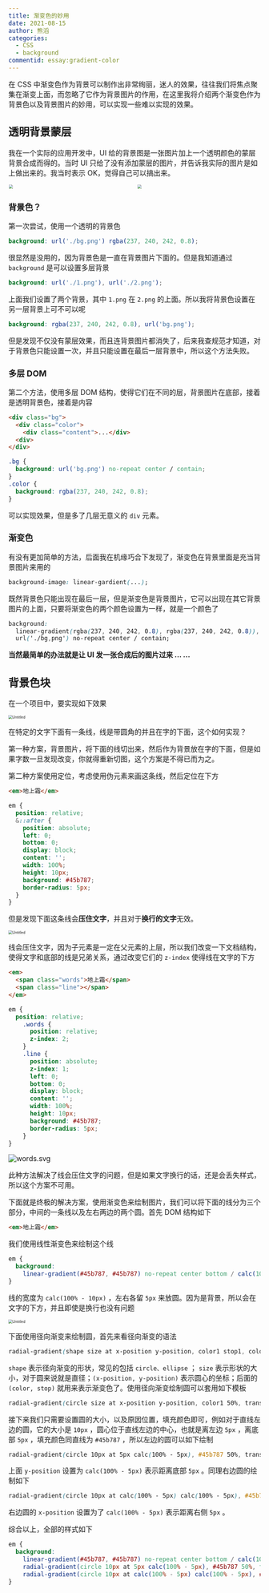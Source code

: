 ```yaml
---
title: 渐变色的妙用
date: 2021-08-15
author: 熊滔
categories:
  - CSS
  - background
commentid: essay:gradient-color
---
```


在 CSS 中渐变色作为背景可以制作出非常绚丽，迷人的效果，往往我们将焦点聚集在渐变上面，而忽略了它作为背景图片的作用，在这里我将介绍两个渐变色作为背景色以及背景图片的妙用，可以实现一些难以实现的效果。

## 透明背景蒙层

我在一个实际的应用开发中，UI 给的背景图是一张图片加上一个透明颜色的蒙层背景合成而得的。当时 UI 只给了没有添加蒙层的图片，并告诉我实际的图片是如上做出来的。我当时表示 OK，觉得自己可以搞出来。

<div style="display: grid; grid-template-columns: 1fr 1fr; gap: 10px;">
<img src="https://cdn.jsdelivr.net/gh/LastKnightCoder/ImgHosting3@master/bg.2d47rqpdwx3w.png" style="zoom: 50%; width: 100%;">
<img src="https://cdn.jsdelivr.net/gh/LastKnightCoder/ImgHosting3@master/mengceng.3s6mxwl8z820.png" style="zoom: 50%; width: 100%;"> 
</div>

### 背景色？

第一次尝试，使用一个透明的背景色

```scss
background: url('./bg.png') rgba(237, 240, 242, 0.8);
```

很显然是没用的，因为背景色是一直在背景图片下面的。但是我知道通过 `background` 是可以设置多层背景

```scss
background: url('./1.png'), url('./2.png');
```

上面我们设置了两个背景，其中 `1.png` 在 `2.png` 的上面。所以我将背景色设置在另一层背景上可不可以呢

```scss
background: rgba(237, 240, 242, 0.8), url('bg.png');
```

但是发现不仅没有蒙层效果，而且连背景图片都消失了，后来我查规范才知道，对于背景色只能设置一次，并且只能设置在最后一层背景中，所以这个方法失败。

### 多层 DOM

第二个方法，使用多层 DOM 结构，使得它们在不同的层，背景图片在底部，接着是透明背景色，接着是内容

```html
<div class="bg">
  <div class="color">
    <div class="content">...</div>
  <div>
</div>
```

```css
.bg {
  background: url('bg.png') no-repeat center / contain;
}
.color {
  background: rgba(237, 240, 242, 0.8);
}
```

可以实现效果，但是多了几层无意义的 `div` 元素。

### 渐变色

有没有更加简单的方法，后面我在机缘巧合下发现了，渐变色在背景里面是充当背景图片来用的

```css
background-image: linear-gardient(...);
```

既然背景色只能出现在最后一层，但是渐变色是背景图片，它可以出现在其它背景图片的上面，只要将渐变色的两个颜色设置为一样，就是一个颜色了

```css
background: 
  linear-gradient(rgba(237, 240, 242, 0.8), rgba(237, 240, 242, 0.8)),
  url('./bg,png') no-repeat center / contain;
```

**当然最简单的办法就是让 UI 发一张合成后的图片过来 ... ...**

## 背景色块

在一个项目中，要实现如下效果

<img src="https://cdn.jsdelivr.net/gh/LastKnightCoder/ImgHosting3@master/Untitled.5oixem2e0rc.png" alt="Untitled" style="zoom:50%;" />

在特定的文字下面有一条线，线是带圆角的并且在字的下面，这个如何实现？

第一种方案，背景图片，将下面的线切出来，然后作为背景放在字的下面，但是如果字数一旦发现改变，你就得重新切图，这个方案是不得已而为之。

第二种方案使用定位，考虑使用伪元素来画这条线，然后定位在下方

```html
<em>地上霜</em>
```

```scss
em {
  position: relative;
  &::after {
    position: absolute;
    left: 0;
    bottom: 0;
    display: block;
    content: '';
    width: 100%;
    height: 10px;
    background: #45b787;
    border-radius: 5px;
  }
}
```

但是发现下面这条线会**压住文字**，并且对于**换行的文字**无效。

<img src="https://cdn.jsdelivr.net/gh/LastKnightCoder/ImgHosting3@master/Untitled 1.7g8kswlvwks0.png" alt="Untitled" style="zoom:50%;" />

线会压住文字，因为子元素是一定在父元素的上层，所以我们改变一下文档结构，使得文字和底部的线是兄弟关系，通过改变它们的 `z-index` 使得线在文字的下方

```html
<em>
  <span class="words">地上霜</span>
  <span class="line"></span>
</em>
```

```scss
em {
  position: relative;
    .words {
      position: relative;
      z-index: 2;
    }
    .line {
      position: absolute;
      z-index: 1;
      left: 0;
      bottom: 0;
      display: block;
      content: '';
      width: 100%;
      height: 10px;
      background: #45b787;
      border-radius: 5px;
    }
}
```

<img src="https://cdn.jsdelivr.net/gh/LastKnightCoder/ImgHosting3@master/words.z4l7ntzlopc.svg" alt="words.svg" />

此种方法解决了线会压住文字的问题，但是如果文字换行的话，还是会丢失样式，所以这个方案不可用。

下面就是终极的解决方案，使用渐变色来绘制图片，我们可以将下面的线分为三个部分，中间的一条线以及左右两边的两个圆。首先 DOM 结构如下

```html
<em>地上霜</em>
```

我们使用线性渐变色来绘制这个线

```scss
em {
  background: 
    linear-gradient(#45b787, #45b787) no-repeat center bottom / calc(100% - 10px) 10px;
}
```

线的宽度为 `calc(100% - 10px)` ，左右各留 `5px` 来放圆。因为是背景，所以会在文字的下方，并且即使是换行也没有问题

<img src="https://cdn.jsdelivr.net/gh/LastKnightCoder/ImgHosting3@master/Untitled 2.2e0pitrymask.png" alt="Untitled" style="zoom:50%;" />

下面使用径向渐变来绘制圆，首先来看径向渐变的语法

```scss
radial-gradient(shape size at x-position y-position, color1 stop1, color2 stop2, ...);
```

`shape` 表示径向渐变的形状，常见的包括 `circle、ellipse` ； `size` 表示形状的大小，对于圆来说就是直径；`(x-position, y-position)` 表示圆心的坐标；后面的 `(color, stop)` 就用来表示渐变色了。使用径向渐变绘制圆可以套用如下模板

```scss
radial-gradient(circle size at x-position y-position, color1 50%, transparent 50%);
```

接下来我们只需要设置圆的大小，以及原因位置，填充颜色即可，例如对于直线左边的圆，它的大小是 `10px` ，圆心位于直线左边的中心，也就是离左边 `5px` ，离底部 `5px` ，填充颜色同直线为 `#45b787` ，所以左边的圆可以如下绘制

```scss
radial-gradient(circle 10px at 5px calc(100% - 5px), #45b787 50%, transparent 50%);
```

上面 `y-position` 设置为 `calc(100% - 5px)` 表示距离底部 `5px` 。同理右边圆的绘制如下

```scss
radial-gradient(circle 10px at calc(100% - 5px) calc(100% - 5px), #45b787 50%, transparent 50%);
```

右边圆的 `x-position` 设置为了 `calc(100% - 5px)` 表示距离右侧 `5px` 。

综合以上，全部的样式如下

```scss
em {
  background: 
    linear-gradient(#45b787, #45b787) no-repeat center bottom / calc(100% - 10px) 10px,
    radial-gradient(circle 10px at 5px calc(100% - 5px), #45b787 50%, transparent 50%),
    radial-gradient(circle 10px at calc(100% - 5px) calc(100% - 5px), #45b787 50%, transparent 50%);
}
```